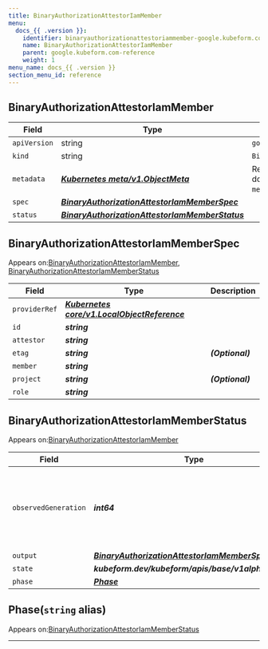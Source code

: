```yaml
---
title: BinaryAuthorizationAttestorIamMember
menu:
  docs_{{ .version }}:
    identifier: binaryauthorizationattestoriammember-google.kubeform.com
    name: BinaryAuthorizationAttestorIamMember
    parent: google.kubeform.com-reference
    weight: 1
menu_name: docs_{{ .version }}
section_menu_id: reference
---
```


## BinaryAuthorizationAttestorIamMember
| Field | Type | Description |
| ------ | ----- | ----------- |
| `apiVersion` | string | `google.kubeform.com/v1alpha1` |
|    `kind` | string | `BinaryAuthorizationAttestorIamMember` |
| `metadata` | ***[Kubernetes meta/v1.ObjectMeta](https://v1-18.docs.kubernetes.io/docs/reference/generated/kubernetes-api/v1.18/#objectmeta-v1-meta)***|Refer to the Kubernetes API documentation for the fields of the `metadata` field.|
| `spec` | ***[BinaryAuthorizationAttestorIamMemberSpec](#binaryauthorizationattestoriammemberspec)***||
| `status` | ***[BinaryAuthorizationAttestorIamMemberStatus](#binaryauthorizationattestoriammemberstatus)***||
## BinaryAuthorizationAttestorIamMemberSpec

Appears on:[BinaryAuthorizationAttestorIamMember](#binaryauthorizationattestoriammember), [BinaryAuthorizationAttestorIamMemberStatus](#binaryauthorizationattestoriammemberstatus)

| Field | Type | Description |
| ------ | ----- | ----------- |
| `providerRef` | ***[Kubernetes core/v1.LocalObjectReference](https://v1-18.docs.kubernetes.io/docs/reference/generated/kubernetes-api/v1.18/#localobjectreference-v1-core)***||
| `id` | ***string***||
| `attestor` | ***string***||
| `etag` | ***string***| ***(Optional)*** |
| `member` | ***string***||
| `project` | ***string***| ***(Optional)*** |
| `role` | ***string***||
## BinaryAuthorizationAttestorIamMemberStatus

Appears on:[BinaryAuthorizationAttestorIamMember](#binaryauthorizationattestoriammember)

| Field | Type | Description |
| ------ | ----- | ----------- |
| `observedGeneration` | ***int64***| ***(Optional)*** Resource generation, which is updated on mutation by the API Server.|
| `output` | ***[BinaryAuthorizationAttestorIamMemberSpec](#binaryauthorizationattestoriammemberspec)***| ***(Optional)*** |
| `state` | ***kubeform.dev/kubeform/apis/base/v1alpha1.State***| ***(Optional)*** |
| `phase` | ***[Phase](#phase)***| ***(Optional)*** |
## Phase(`string` alias)

Appears on:[BinaryAuthorizationAttestorIamMemberStatus](#binaryauthorizationattestoriammemberstatus)

---
